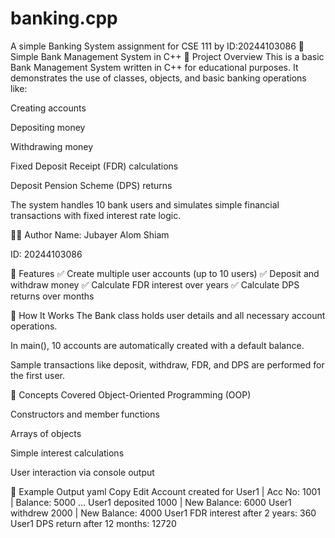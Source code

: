 # banking.cpp
A simple Banking System assignment for CSE 111 by ID:20244103086
🏦 Simple Bank Management System in C++
📄 Project Overview
This is a basic Bank Management System written in C++ for educational purposes. It demonstrates the use of classes, objects, and basic banking operations like:

Creating accounts

Depositing money

Withdrawing money

Fixed Deposit Receipt (FDR) calculations

Deposit Pension Scheme (DPS) returns

The system handles 10 bank users and simulates simple financial transactions with fixed interest rate logic.

👨‍💻 Author
Name: Jubayer Alom Shiam

ID: 20244103086

🧾 Features
✅ Create multiple user accounts (up to 10 users)
✅ Deposit and withdraw money
✅ Calculate FDR interest over years
✅ Calculate DPS returns over months

🔧 How It Works
The Bank class holds user details and all necessary account operations.

In main(), 10 accounts are automatically created with a default balance.

Sample transactions like deposit, withdraw, FDR, and DPS are performed for the first user.

🧠 Concepts Covered
Object-Oriented Programming (OOP)

Constructors and member functions

Arrays of objects

Simple interest calculations

User interaction via console output

📌 Example Output
yaml
Copy
Edit
Account created for User1 | Acc No: 1001 | Balance: 5000
...
User1 deposited 1000 | New Balance: 6000
User1 withdrew 2000 | New Balance: 4000
User1 FDR interest after 2 years: 360
User1 DPS return after 12 months: 12720
